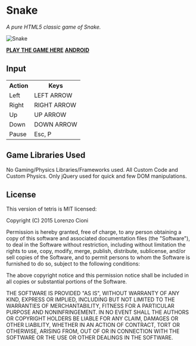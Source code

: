 # Snake

*A pure HTML5 classic game of Snake.*

![Snake](http://lorecioni.github.io/snake/screenshot.jpg)

**[PLAY THE GAME HERE](http://lorecioni.github.io/snake)**
**[ANDROID](https://play.google.com/store/apps/details?id=com.lorenzocioni.snake)**

## Input

<table>
  <tr>
    <th>Action</th><th>Keys</th>
  </tr>
  <tr>
    <td>Left</td><td>LEFT ARROW</td>
  </tr>
  <tr>
    <td>Right</td><td>RIGHT ARROW</td>
  </tr>
  <tr>
    <td>Up</td><td>UP ARROW</td>
  </tr>
  <tr>
    <td>Down</td><td>DOWN ARROW</td>
  </tr>
  <tr>
    <td>Pause</td><td>Esc, P</td>
  </tr>
</table>

## Game Libraries Used

No Gaming/Physics Libraries/Frameworks used. All Custom Code and Custom Physics.
Only jQuery used for quick and few DOM manipulations.

## License

This version of tetris is MIT licensed:

Copyright (C) 2015 Lorenzo Cioni

Permission is hereby granted, free of charge, to any person obtaining a copy of this software and associated documentation files (the "Software"), to deal in the Software without restriction, including without limitation the rights to use, copy, modify, merge, publish, distribute, sublicense, and/or sell copies of the Software, and to permit persons to whom the Software is furnished to do so, subject to the following conditions:

The above copyright notice and this permission notice shall be included in all copies or substantial portions of the Software.

THE SOFTWARE IS PROVIDED "AS IS", WITHOUT WARRANTY OF ANY KIND, EXPRESS OR IMPLIED, INCLUDING BUT NOT LIMITED TO THE WARRANTIES OF MERCHANTABILITY, FITNESS FOR A PARTICULAR PURPOSE AND NONINFRINGEMENT. IN NO EVENT SHALL THE AUTHORS OR COPYRIGHT HOLDERS BE LIABLE FOR ANY CLAIM, DAMAGES OR OTHER LIABILITY, WHETHER IN AN ACTION OF CONTRACT, TORT OR OTHERWISE, ARISING FROM, OUT OF OR IN CONNECTION WITH THE SOFTWARE OR THE USE OR OTHER DEALINGS IN THE SOFTWARE.